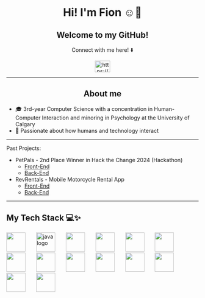 
<div id="toc" align="center">
  <ul style="list-style: none">
    <summary>
      <h1>Hi! I'm Fion ☺️👋</h1>
    </summary>
  </ul>
</div>

<div id="toc" align="center">
  <ul style="list-style: none">
    <summary>
      <h2>Welcome to my GitHub!</h2>
    </summary>
  </ul>
</div>

<div id="toc" align="center">
  <ul style="list-style: none">
    <summary>
      <p>Connect with me here! ⬇️<p>
    </summary>
  </ul>
</div>

</div>
<p align="center">
<a href="https://www.linkedin.com/in/fionlei/" target="blank"><img align="center" src="https://raw.githubusercontent.com/rahuldkjain/github-profile-readme-generator/master/src/images/icons/Social/linked-in-alt.svg" alt="https://www.linkedin.com/in/fionlei/" height="30" width="40" /></a>
</p>

--- 

<div id="toc" align="center">
  <ul style="list-style: none">
    <summary>
      <h2>About me</h2>
    </summary>
  </ul>
</div>

- 🎓 3rd-year Computer Science with a concentration in Human-Computer Interaction and minoring in Psychology at the University of Calgary
- 💞 Passionate about how humans and technology interact

---

Past Projects:
- PetPals - 2nd Place Winner in Hack the Change 2024 (Hackathon)
  - [Front-End](https://github.com/ryanwoong/PetPals)
  - [Back-End](https://github.com/ryanwoong/PetPals-backend)
- RevRentals - Mobile Motorcycle Rental App
  - [Front-End](https://github.com/aeMyst/RevRentals/)
  - [Back-End](https://github.com/fion-lei/RevRentals-backend)

 ---
<div id="toc">
  <ul style="list-style: none">
    <summary>
      <h2>My Tech Stack 💻✨</h2>
    </summary>
  </ul>
</div>
<div align="left">

<img src="https://cdn.jsdelivr.net/gh/devicons/devicon@latest/icons/python/python-original.svg" height="50"/>
<img width="20" />

  <img src="https://cdn.jsdelivr.net/gh/devicons/devicon/icons/java/java-original.svg" height="50" alt="java logo"  />
  <img width="20" />

  <img src="https://cdn.jsdelivr.net/gh/devicons/devicon@latest/icons/androidstudio/androidstudio-original.svg" height="50"/>
  <img width="20" />
          
  <img src="https://cdn.jsdelivr.net/gh/devicons/devicon@latest/icons/mysql/mysql-original.svg" height="50"/>
  <img width="20" />
  
  <img src="https://cdn.jsdelivr.net/gh/devicons/devicon@latest/icons/oracle/oracle-original.svg" height="50"/>
   <img width="20" />
   
  <img src="https://cdn.jsdelivr.net/gh/devicons/devicon@latest/icons/django/django-plain-wordmark.svg" height="50"/>
   <img width="20" />

  <img src="https://cdn.jsdelivr.net/gh/devicons/devicon@latest/icons/figma/figma-original.svg" height="50"/>
   <img width="20" />

  <img src="https://cdn.jsdelivr.net/gh/devicons/devicon@latest/icons/firebase/firebase-original.svg" height="50"/>
   <img width="20" />
   
  <img src="https://cdn.jsdelivr.net/gh/devicons/devicon@latest/icons/flutter/flutter-original.svg" height="50"/>
   <img width="20" />
   
  <img src="https://cdn.jsdelivr.net/gh/devicons/devicon@latest/icons/numpy/numpy-original.svg" height="50"/>
   <img width="20" />
   
  <img src="https://cdn.jsdelivr.net/gh/devicons/devicon@latest/icons/pycharm/pycharm-original.svg" height="50"/>
   <img width="20" />
   
  <img src="https://cdn.jsdelivr.net/gh/devicons/devicon@latest/icons/sqldeveloper/sqldeveloper-original.svg" height="50"/>
   <img width="20" />
   
  <img src="https://cdn.jsdelivr.net/gh/devicons/devicon@latest/icons/visualstudio/visualstudio-original.svg" height="50"/>
   <img width="20" />
   
  <img src="https://cdn.jsdelivr.net/gh/devicons/devicon@latest/icons/dart/dart-original.svg" height="50"/>
   <img width="20" />
   
   
   <!--
**fion-lei/fion-lei** is a ✨ _special_ ✨ repository because its `README.md` (this file) appears on your GitHub profile.

Here are some ideas to get you started:

- 🔭 I’m currently working on ...
- 🌱 I’m currently learning ...
- 👯 I’m looking to collaborate on ...
- 🤔 I’m looking for help with ...
- 💬 Ask me about ...
- 📫 How to reach me: ...
- 😄 Pronouns: ...
- ⚡ Fun fact: ...
-->
